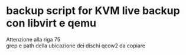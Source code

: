 # backup script for KVM live backup con libvirt e qemu 

Attenzione alla riga 75 					
grep e path della ubicazione dei dischi qcow2 da copiare 
